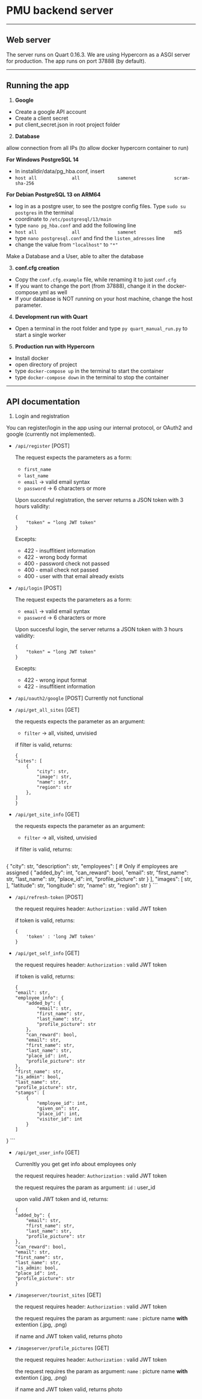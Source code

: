 # PMU backend server

---

## Web server

The server runs on Quart 0.16.3.
We are using Hypercorn as a ASGI server for production.
The app runs on port 37888 (by default).

---

## Running the app

1. **Google**

- Create a google API account
- Create a client secret
- put client_secret.json in root project folder

2. **Database**

allow connection from all IPs (to allow docker hypercorn container to run)

**For Windows PostgreSQL 14**
- In installdir/data/pg_hba.conf, insert
- `host all             all              samenet              scram-sha-256`

**For Debian PostgreSQL 13 on ARM64**
- log in as a postgre user, to see the postgre config files. Type `sudo su postgres` in the terminal
- coordinate to `/etc/postgresql/13/main`
- type `nano pg_hba.conf` and add the following line
- `host all             all              samenet              md5`
- type `nano postgresql.conf` and find the `listen_adresses` line
- change the value from `"localhost"` to `"*"` 

Make a Database and a User, able to alter the database

3. **conf.cfg creation**

- Copy the `conf.cfg.example` file, while renaming it to just `conf.cfg`
- If you want to change the port (from 37888), change it in the docker-compose.yml as well
- If your database is NOT running on your host machine, change the host parameter.

4. **Development run with Quart**

- Open a terminal in the root folder and type `py quart_manual_run.py` to start a single worker

5. **Production run with Hypercorn**

- Install docker
- open directory of project
- type `docker-compose up` in the terminal to start the container
- type `docker-compose down` in the terminal to stop the container

---

## API documentation

1. Login and registration

You can register/login in the app using our internal protocol, or OAuth2 and google (currently not implemented).

- `/api/register` [POST]

    The request expects the parameters as a form:
    - `first_name`
    - `last_name`
    - `email` -> valid email syntax
    - `password` -> 6 characters or more

    Upon succesful registration, the server returns a JSON token with 3 hours validity:
    ```
    {
        "token" = "long JWT token"
    }
    ```

    Excepts:
    - 422 - insuffitient information
    - 422 - wrong body format
    - 400 - password check not passed
    - 400 - email check not passed
    - 400 - user with that email already exists

- `/api/login` [POST]

    The request expects the parameters as a form:
    - `email` -> valid email syntax
    - `password` -> 6 characters or more

    Upon succesful login, the server returns a JSON token with 3 hours validity:
    ```
    {
        "token" = "long JWT token"
    }
    ```

    Excepts:
    - 422 - wrong input format
    - 422 - insuffitient information

- `/api/oauth2/google` [POST]
    Currently not functional

- `/api/get_all_sites` [GET]

    the requests expects the parameter as an argument:
    - `filter` -> all, visited, unvisied

    if filter is valid, returns:
    ```
    {
    "sites": [
        {
            "city": str,
            "image": str,
            "name": str,
            "region": str
        },
    ]
    }
    ```

- `/api/get_site_info` [GET]

    the requests expects the parameter as an argument:
    - `filter` -> all, visited, unvisied

    if filter is valid, returns:
    ```
{
    "city": str,
    "description": str,
    "employees": [ # Only if employees are assigned
        {
            "added_by": int,
            "can_reward": bool,
            "email": str,
            "first_name": str,
            "last_name": str,
            "place_id": int,
            "profile_picture": str
        }
    ],
    "images": [
        str,
    ],
    "latitude": str,
    "longitude": str,
    "name": str,
    "region": str
}
    ```

- `/api/refresh-token` [POST]

    the request requires header:
    `Authorization` : valid JWT token

    if token is valid, returns:
    ```
    {
        'token' : 'long JWT token'
    }
    ```

- `/api/get_self_info` [GET]

    the request requires header:
    `Authorization` : valid JWT token

    if token is valid, returns:
    ```
    {
    "email": str,
    "employee_info": {
        "added_by": {
            "email": str,
            "first_name": str,
            "last_name": str,
            "profile_picture": str
        },
        "can_reward": bool,
        "email": str,
        "first_name": str,
        "last_name": str,
        "place_id": int,
        "profile_picture": str
    },
    "first_name": str,
    "is_admin": bool,
    "last_name": str,
    "profile_picture": str,
    "stamps": [
        {
            "employee_id": int,
            "given_on": str,
            "place_id": int,
            "visitor_id": int
        }
    ]
}
    ```

- `/api/get_user_info` [GET]

    Currenltly you get get info about employees only

    the request requires header:
    `Authorization` : valid JWT token

    the request requires the param as argument:
    `id` : user_id

    upon valid JWT token and id, returns:
    ```
    {
    "added_by": {
        "email": str,
        "first_name": str,
        "last_name": str,
        "profile_picture": str
    },
    "can_reward": bool,
    "email": str,
    "first_name": str,
    "last_name": str,
    "is_admin: bool,
    "place_id": int,
    "profile_picture": str
    }
    ```
- `/imageserver/tourist_sites` [GET]

    the request requires header:
    `Authorization` : valid JWT token

    the request requires the param as argument:
    `name` : picture name **with** extention (.jpg, .png)

    if name and JWT token valid, returns photo

- `/imageserver/profile_pictures` [GET]

    the request requires header:
    `Authorization` : valid JWT token

    the request requires the param as argument:
    `name` : picture name **with** extention (.jpg, .png)

    if name and JWT token valid, returns photo